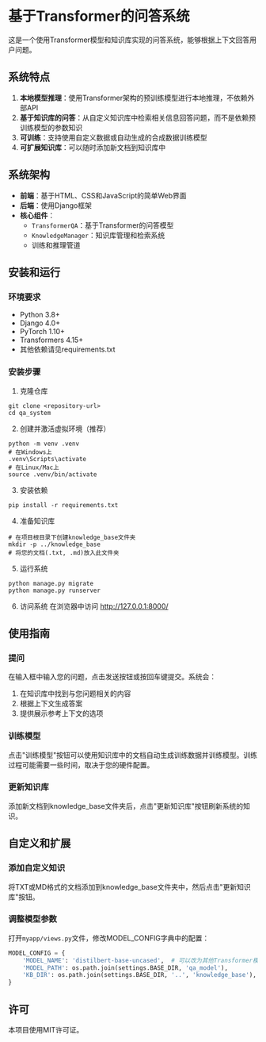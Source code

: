 # 基于Transformer的问答系统

这是一个使用Transformer模型和知识库实现的问答系统，能够根据上下文回答用户问题。

## 系统特点

1. **本地模型推理**：使用Transformer架构的预训练模型进行本地推理，不依赖外部API
2. **基于知识库的问答**：从自定义知识库中检索相关信息回答问题，而不是依赖预训练模型的参数知识
3. **可训练**：支持使用自定义数据或自动生成的合成数据训练模型
4. **可扩展知识库**：可以随时添加新文档到知识库中

## 系统架构

- **前端**：基于HTML、CSS和JavaScript的简单Web界面
- **后端**：使用Django框架
- **核心组件**：
  - `TransformerQA`：基于Transformer的问答模型
  - `KnowledgeManager`：知识库管理和检索系统
  - 训练和推理管道

## 安装和运行

### 环境要求

- Python 3.8+
- Django 4.0+
- PyTorch 1.10+
- Transformers 4.15+
- 其他依赖请见requirements.txt

### 安装步骤

1. 克隆仓库
```
git clone <repository-url>
cd qa_system
```

2. 创建并激活虚拟环境（推荐）
```
python -m venv .venv
# 在Windows上
.venv\Scripts\activate
# 在Linux/Mac上
source .venv/bin/activate
```

3. 安装依赖
```
pip install -r requirements.txt
```

4. 准备知识库
```
# 在项目根目录下创建knowledge_base文件夹
mkdir -p ../knowledge_base
# 将您的文档(.txt, .md)放入此文件夹
```

5. 运行系统
```
python manage.py migrate
python manage.py runserver
```

6. 访问系统
在浏览器中访问 http://127.0.0.1:8000/

## 使用指南

### 提问

在输入框中输入您的问题，点击发送按钮或按回车键提交。系统会：
1. 在知识库中找到与您问题相关的内容
2. 根据上下文生成答案
3. 提供展示参考上下文的选项

### 训练模型

点击"训练模型"按钮可以使用知识库中的文档自动生成训练数据并训练模型。训练过程可能需要一些时间，取决于您的硬件配置。

### 更新知识库

添加新文档到knowledge_base文件夹后，点击"更新知识库"按钮刷新系统的知识。

## 自定义和扩展

### 添加自定义知识

将TXT或MD格式的文档添加到knowledge_base文件夹中，然后点击"更新知识库"按钮。

### 调整模型参数

打开`myapp/views.py`文件，修改MODEL_CONFIG字典中的配置：
```python
MODEL_CONFIG = {
    'MODEL_NAME': 'distilbert-base-uncased',  # 可以改为其他Transformer模型
    'MODEL_PATH': os.path.join(settings.BASE_DIR, 'qa_model'),
    'KB_DIR': os.path.join(settings.BASE_DIR, '..', 'knowledge_base'),
}
```

## 许可

本项目使用MIT许可证。 